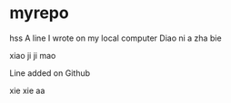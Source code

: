 # myrepo
hss
A line I wrote on my local computer
Diao ni a zha bie


xiao ji ji mao

Line added on Github

xie xie
aa